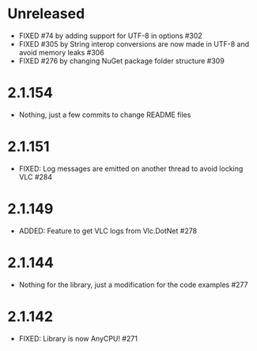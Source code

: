 # Unreleased
- FIXED #74 by adding support for UTF-8 in options #302
- FIXED #305 by String interop conversions are now made in UTF-8 and avoid memory leaks #306
- FIXED #276 by changing NuGet package folder structure #309

# 2.1.154
- Nothing, just a few commits to change README files

# 2.1.151
- FIXED: Log messages are emitted on another thread to avoid locking VLC #284

# 2.1.149
- ADDED: Feature to get VLC logs from Vlc.DotNet #278

# 2.1.144
- Nothing for the library, just a modification for the code examples #277

# 2.1.142
- FIXED: Library is now AnyCPU! #271
